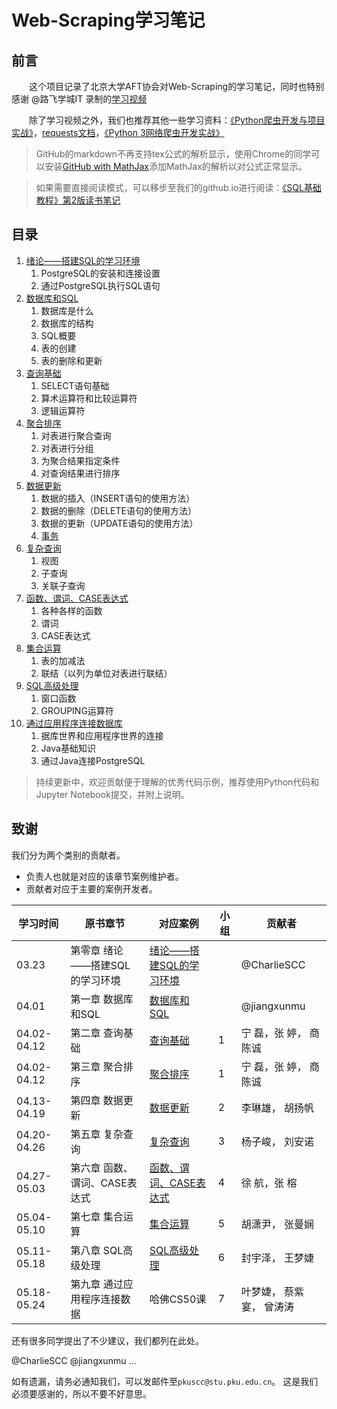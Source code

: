 # Web-Scraping学习笔记

## 前言

&emsp;&emsp;这个项目记录了北京大学AFT协会对Web-Scraping的学习笔记，同时也特别感谢 @路飞学城IT 录制的[学习视频](https://www.bilibili.com/video/BV1i54y1h75W?p=1)

&emsp;&emsp;除了学习视频之外，我们也推荐其他一些学习资料：[《Python爬虫开发与项目实战》](Python网络数据采集.pdf)，[requests文档](https://docs.python-requests.org/zh_CN/latest/)，[《Python 3网络爬虫开发实战》](https://pan.baidu.com/s/1QDsG1jupCmXWS_J5O45-9g)

>GitHub的markdown不再支持tex公式的解析显示，使用Chrome的同学可以安装[GitHub with MathJax](https://chrome.google.com/webstore/detail/github-with-mathjax/ioemnmodlmafdkllaclgeombjnmnbima)添加MathJax的解析以对公式正常显示。

>如果需要直接阅读模式，可以移步至我们的github.io进行阅读：[《SQL基础教程》第2版读书笔记]()

## 目录

1. [绪论——搭建SQL的学习环境](绪论——搭建SQL的学习环境)
    1. PostgreSQL的安装和连接设置
    1. 通过PostgreSQL执行SQL语句
1. [数据库和SQL](数据库和SQL)
    1. 数据库是什么
    1. 数据库的结构
    1. SQL概要
    1. 表的创建
    1. 表的删除和更新
1. [查询基础](查询基础)
    1. SELECT语句基础
    1. 算术运算符和比较运算符
    1. 逻辑运算符
1. [聚合排序](聚合与排序)
    1. 对表进行聚合查询
    1. 对表进行分组
    1. 为聚合结果指定条件
    1. 对查询结果进行排序
1. [数据更新](数据更新)
    1. 数据的插入（INSERT语句的使用方法）
    1. 数据的删除（DELETE语句的使用方法）
    1. 数据的更新（UPDATE语句的使用方法）
    1. [事务]()
1. [复杂查询](复杂查询)
    1. 视图
    1. 子查询
    1. 关联子查询
1. [函数、谓词、CASE表达式](函数、谓词、CASE表达式)
    1. 各种各样的函数
    1. 谓词
    1. CASE表达式
1. [集合运算](集合运算)
    1. 表的加减法
    1. 联结（以列为单位对表进行联结）
1. [SQL高级处理](SQL高级处理)
    1. 窗口函数
    1. GROUPING运算符
1. [通过应用程序连接数据库](通过应用程序连接数据)
    1. 据库世界和应用程序世界的连接
    1. Java基础知识
    1. 通过Java连接PostgreSQL

>持续更新中，欢迎贡献便于理解的优秀代码示例，推荐使用Python代码和Jupyter Notebook提交，并附上说明。

致谢
--------------------
我们分为两个类别的贡献者。
 - 负责人也就是对应的该章节案例维护者。
 - 贡献者对应于主要的案例开发者。

| 学习时间 | 原书章节 | 对应案例  | 小组 | 贡献者 |
| ------------ | ------------ | ------------ | ------------ | ------------ |
| 03.23 | 第零章 绪论——搭建SQL的学习环境 | [绪论——搭建SQL的学习环境](绪论——搭建SQL的学习环境/绪论——搭建SQL的学习环境.md) |  | @CharlieSCC |
| 04.01 | 第一章 数据库和SQL | [数据库和SQL](数据库和SQL/查询基础.md) | | @jiangxunmu |
| 04.02-04.12 | 第二章 查询基础 | [查询基础](查询基础/查询基础.md) | 1  | 宁 磊，张 婷， 商陈诚 |
| 04.02-04.12 | 第三章 聚合排序 | [聚合排序](聚合与排序/聚合与排序.md) | 1  | 宁 磊，张 婷， 商陈诚 |
| 04.13-04.19 | 第四章 数据更新 | [数据更新](数据更新/数据更新.md) | 2 | 李琳雄， 胡扬帆 |
| 04.20-04.26 | 第五章 复杂查询 | [复杂查询](复杂查询/复杂查询.md) |  3| 杨子峻， 刘安诺 |
| 04.27-05.03 | 第六章 函数、谓词、CASE表达式 | [函数、谓词、CASE表达式](函数、谓词、CASE表达式/读书笔记.md) | 4 | 徐  航，张  榕  |
| 05.04-05.10 | 第七章 集合运算 | [集合运算](集合运算/集合运算.md) | 5 | 胡潇尹， 张曼娴 |
| 05.11-05.18 | 第八章 SQL高级处理 | [SQL高级处理](SQL高级处理/SQL高级处理.md) | 6 | 封宇泽， 王梦婕 |
| 05.18-05.24 | 第九章 通过应用程序连接数据 | 哈佛CS50课 | 7 | 叶梦婕， 蔡紫宴， 曾涛涛 |


还有很多同学提出了不少建议，我们都列在此处。

@CharlieSCC  @jiangxunmu ...

如有遗漏，请务必通知我们，可以发邮件至`pkuscc@stu.pku.edu.cn`。
这是我们必须要感谢的，所以不要不好意思。
